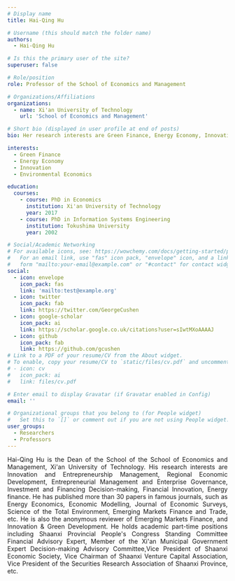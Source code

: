 ```yaml
---
# Display name
title: Hai-Qing Hu

# Username (this should match the folder name)
authors:
  - Hai-Qing Hu

# Is this the primary user of the site?
superuser: false

# Role/position
role: Professor of the School of Economics and Management

# Organizations/Affiliations
organizations:
  - name: Xi'an University of Technology
    url: 'School of Economics and Management'

# Short bio (displayed in user profile at end of posts)
bio: Her research interests are Green Finance, Energy Economy, Innovation, Environmental Economics.

interests:
  - Green Finance
  - Energy Economy
  - Innovation
  - Environmental Economics

education:
  courses:
    - course: PhD in Economics
      institution: Xi'an University of Technology
      year: 2017
    - course: PhD in Information Systems Engineering
      institution: Tokushima University
      year: 2002

# Social/Academic Networking
# For available icons, see: https://wowchemy.com/docs/getting-started/page-builder/#icons
#   For an email link, use "fas" icon pack, "envelope" icon, and a link in the
#   form "mailto:your-email@example.com" or "#contact" for contact widget.
social:
  - icon: envelope
    icon_pack: fas
    link: 'mailto:test@example.org'
  - icon: twitter
    icon_pack: fab
    link: https://twitter.com/GeorgeCushen
  - icon: google-scholar
    icon_pack: ai
    link: https://scholar.google.co.uk/citations?user=sIwtMXoAAAAJ
  - icon: github
    icon_pack: fab
    link: https://github.com/gcushen
# Link to a PDF of your resume/CV from the About widget.
# To enable, copy your resume/CV to `static/files/cv.pdf` and uncomment the lines below.
# - icon: cv
#   icon_pack: ai
#   link: files/cv.pdf

# Enter email to display Gravatar (if Gravatar enabled in Config)
email: ''

# Organizational groups that you belong to (for People widget)
#   Set this to `[]` or comment out if you are not using People widget.
user_groups:
  - Researchers
  - Professors
---
```


<div style="text-align: justify">
 Hai-Qing Hu is the Dean of the School of the School of Economics and Management, Xi'an University of Technology. His research interests are Innovation and Entrepreneurship Management, Regional Economic Development, Entrepreneurial Management and Enterprise Governance, Investment and Financing Decision-making, Financial Innovation, Energy finance. He has published more than 30 papers in famous journals, such as Energy Economics, Economic Modelling, Journal of Economic Surveys, Science of the Total Environment, Emerging Markets Finance and Trade, etc. He is also the anonymous reviewer of Emerging Markets Finance, and Innovation & Green Development. He holds academic part-time positions including Shaanxi Provincial People's Congress Standing Committee Financial Advisory Expert, Member of the Xi'an Municipal Government Expert Decision-making Advisory Committee,Vice President of Shaanxi Economic Society, Vice Chairman of Shaanxi Venture Capital Association, Vice President of the Securities Research Association of Shaanxi Province, etc. <br>
</div>
